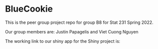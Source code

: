 # BlueCookie

This is the peer group project repo for group B8 for Stat 231 Spring 2022.

Our group members are: Justin Papagelis and Viet Cuong Nguyen

The working link to our shiny app for the Shiny project is:


